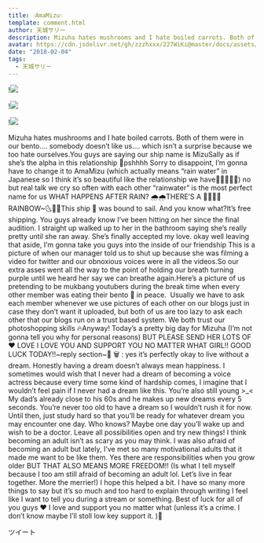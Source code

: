 ```yaml
---
title: 💧AmaMizu💧
template: comment.html
author: 天城サリー
description: Mizuha hates mushrooms and I hate boiled carrots. Both of them were in our bento.... somebody doesn’t like us.... which isn’t a surprise because we too hate ourselves.You guys are saying our ship n...
avatar: https://cdn.jsdelivr.net/gh/zzzhxxx/227WiKi@master/docs/assets/photo/avatar/sally.jpg
date: "2018-02-04"
tags:
  - 天城サリー
---
```


!![](https://cdn.jsdelivr.net/gh/227WiKi/227WiKi-image@master/blog-image/sally-2018-02-04_1.jpg)

!![](https://cdn.jsdelivr.net/gh/227WiKi/227WiKi-image@master/blog-image/sally-2018-02-04_2.jpg)

!![](https://cdn.jsdelivr.net/gh/227WiKi/227WiKi-image@master/blog-image/sally-2018-02-04_3.jpg)


Mizuha hates mushrooms and I hate boiled carrots. Both of them were in our bento.... somebody doesn’t like us.... which isn’t a surprise because we too hate ourselves.You guys are saying our ship name is MizuSally as if she’s the alpha in this relationship 👭pshhhh Sorry to disappoint, I’m gonna have to change it to AmaMizu (which actually means “rain water” in Japanese so I think it’s so beautiful like the relationship we have🧚🏻‍♂️🧚‍♀️) no but real talk we cry so often with each other “rainwater” is the most perfect name for us WHAT HAPPENS AFTER RAIN? 🌧🌧THERE’S A 🌈🌈🌈🌈 RAINBOW~🌜🌈🌛This ship 🚢 was bound to sail. And you know what?It’s free shipping. You guys already know I’ve been hitting on her since the final audition. I straight up walked up to her in the bathroom saying she’s really pretty until she ran away. She’s finally accepted my love. okay well leaving that aside, I’m gonna take you guys into the inside of our friendship This is a picture of when our manager told us to shut up because she was filming a video for twitter and our obnoxious voices were in all the videos.So our extra asses went all the way to the point of holding our breath turning purple until we heard her say we can breathe again.Here’s a picture of us pretending to be mukbang youtubers during the break time when every other member was eating their bento 🍱 in peace.  Usually we have to ask each member whenever we use pictures of each other on our blogs just in case they don’t want it uploaded, but both of us are too lazy to ask each other that our blogs run on a trust based system. We both trust our photoshopping skills 🔥Anyway! Today’s a pretty big day for Mizuha (I’m not gonna tell you why for personal reasons) BUT PLEASE SEND HER LOTS OF ❤️ LOVE I LOVE YOU AND SUPPORT YOU NO MATTER WHAT GIRL!! GOOD LUCK TODAY!!~reply section~🍪 🗑 : yes it’s perfectly okay to live without a dream. Honestly having a dream doesn’t always mean happiness. I sometimes would wish that I never had a dream of becoming a voice actress because every time some kind of hardship comes, I imagine that I wouldn’t feel pain if I never had a dream like this. You’re also still young >_< My dad’s already close to his 60s and he makes up new dreams every 5 seconds. You’re never too old to have a dream so I wouldn’t rush it for now. Until then, just study hard so that you’ll be ready for whatever dream you may encounter one day. Who knows? Maybe one day you’ll wake up and wish to be a doctor. Leave all possibilities open and try new things! I think becoming an adult isn’t as scary as you may think. I was also afraid of becoming an adult but lately, I’ve met so many motivational adults that it made me want to be like them. Yes there are responsibilities when you grow older BUT THAT ALSO MEANS MORE FREEDOM!! (Is what I tell myself because I too am still afraid of becoming an adult lol. Let’s live in fear together. More the merrier!) I hope this helped a bit. I have so many more things to say but it’s so much and too hard to explain through writing I feel like I want to tell you during a stream or something. Best of luck for all of you guys ❤️ I love and support you no matter what (unless it’s a crime. I don’t know maybe I’ll stoll low key support it. )🤔


ツイート



